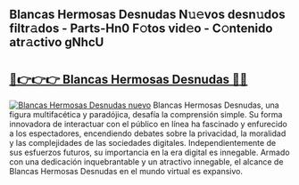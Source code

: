## Blancas Hermosas Desnudas N𝚞𝚎vos desn𝚞dos filtr𝚊dos - Parts-Hn0 F𝚘tos vid𝚎o - C𝚘ntenido atr𝚊ctivo gNhcU

# <h2><a href="http://mbay2r.tromn.icu/?c=Blancas+Hermosas+Desnudas">🔗👉👉👉 Blancas Hermosas Desnudas 🔗🔗</a></h2>

[![Blancas Hermosas Desnudas nuevo](https://i.imgur.com/pEAQMta.gif)](http://mbay2r.tromn.icu/?c=Blancas+Hermosas+Desnudas)
Blancas Hermosas Desnudas, una figura multifacética y paradójica, desafía la comprensión simple. Su forma innovadora de interactuar con el público en línea ha fascinado y enfurecido a los espectadores, encendiendo debates sobre la privacidad, la moralidad y las complejidades de las sociedades digitales. Independientemente de sus esfuerzos futuros, su importancia en la era digital es innegable. Armado con una dedicación inquebrantable y un atractivo innegable, el alcance de Blancas Hermosas Desnudas en el mundo virtual es expansivo.

